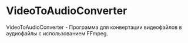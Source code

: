 # VideoToAudioConverter
VideoToAudioConverter - Программа для конвертации видеофайлов в аудиофайлы с использованием FFmpeg.
